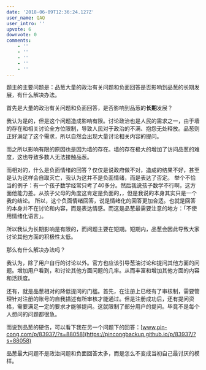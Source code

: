 ```yaml
---
date: '2018-06-09T12:36:24.127Z'
user_name: QAQ
user_intro: ''
upvote: 6
downvote: 0
comments:
    - ''
    - ''
    - ''
    - ''
    - ''
---
```


题主的主要问题是：品葱大量的政治有关问题和负面回答是否影响到品葱的长期发展，有什么解决办法。

  

首先是大量的政治有关问题和负面回答，是否影响到品葱的**长期**发展？

我认为是的，但是这个问题造成影响有限。讨论政治也是人民的需求之一，由于墙的存在和相关讨论全方位限制，导致人民对于政治的不满、抱怨无处释放。品葱则正好满足了这个需求，所以自然会出现大量讨论相关内容的提问。

而之所以影响有限的原因也是因为墙的存在。墙的存在极大的增加了访问品葱的难度，这也导致多数人无法接触品葱。

  

而相对的，什么是负面情绪的回答？仅仅是说政府做不对，造成的结果不好，甚至是认为这样会自取灭亡，我认为这并不是负面情绪，而是表达了否定。 举个不恰当的例子：有一个孩子数学经常只考了40多分。然后我说孩子数学不行啊，这方面他能力差。从孩子父母的角度这肯定是负面的，，但是我说的本身其实只是一个我的结论。 所以，这个负面情绪回答，说是情绪化的回答更加合适。也就是回答的本身并不在讨论和内容，而是表达情感。而这是品葱最需要注意的地方：「不使用情绪化语言」。

  

所以我认为长期影响是有限的，而问题主要在短期。短期内，品葱会因此导致大家讨论其他方面的积极性太低。

  

那么有什么解决办法吗？

我认为，除了用户自行的讨论以外。官方也应该引导葱油讨论和提问其他方面的问题。增加用户看到，和讨论其他方面问题的几率。从而丰富和增加其他方面的内容和活跃度。

还有，就是品葱相对的降低提问的门槛。首先，在注册上已经有了审核制，需要管理针对注册的账号的自我描述有所审核才能通过。但是注册成功后，还有提问资格，需要满足一定的要求才能够提问。这就限制了部分用户的提问。毕竟不是每个人想问的问题都很急。

  

而说到品葱的硬伤，可以看下我在另一个问题下的回答：[www.pin-cong.com/p/83937/?s=88058](https://pincongbackup.github.io/p/83937/?s=88058)

品葱最大问题不是政治问题和负面回答太多，而是怎么不变成当初自己最讨厌的模样。
